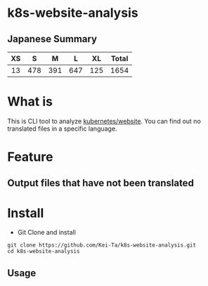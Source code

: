 # k8s-website-analysis
## Japanese Summary
<!-- START DIFF RESULTS -->
| XS | S | M | L | XL | Total |
|:------:|:------:|:------:|:------:|:------:|:------:|
| 13 | 478 | 391 | 647 | 125 | 1654 |
<!-- END DIFF RESULTS -->

# What is
This is CLI tool to analyze [kubernetes/website](https://github.com/kubernetes/website).
You can find out no translated files in a specific language.

# Feature
## Output files that have not been translated


<!-- ## Output coverage for translations(feature) -->

# Install
- Git Clone and install
```
git clone https://github.com/Kei-Ta/k8s-website-analysis.git
cd k8s-website-analysis
```

## Usage
